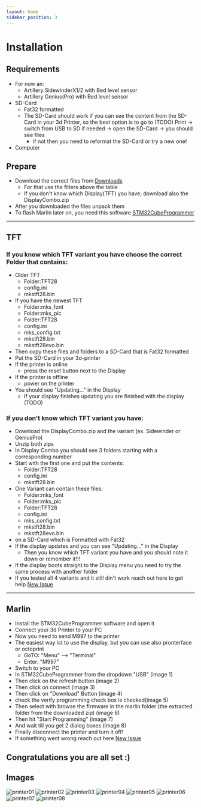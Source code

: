 ```yaml
---
layout: home
sidebar_position: 3
---
```

# Installation
## Requirements
- For now an: 
  - Artillery SidewinderX1/2 with Bed level sensor
  - Artillery Genius(Pro) with Bed level sensor
- SD-Card
  - Fat32 formatted
  - The SD-Card should work if you can see the content from the SD-Card in your 3d Printer, so the best option is to go to (TODO) Print -> switch from USB to SD if needed -> open the SD-Card -> you should see files
    - if not then you need to reformat the SD-Card or try a new one!
- Computer

## Prepare
- Download the correct files from [Downloads](downloads.mdx)
  - For that use the filters above the table
  - If you don't know which Display(TFT) you have, download also the DisplayCombo.zip
- After you downloaded the files unpack them
- To flash Marlin later on, you need this software [STM32CubeProgrammer](https://www.st.com/en/development-tools/stm32cubeprog.html#get-software)
---
## TFT
### If you know which TFT variant you have choose the correct Folder that contains:
- Older TFT
  - Folder:TFT28
  - config.ini
  - mkstft28.bin
- If you have the newest TFT
  - Folder:mks_font
  - Folder:mks_pic
  - Folder:TFT28
  - config.ini
  - mks_config.txt
  - mkstft28.bin
  - mkstft28evo.bin
- Then copy these files and folders to a SD-Card that is Fat32 formatted
- Put the SD-Card in your 3d-printer
- If the printer is online
  - press the reset button next to the Display
- If the printer is offline
  - power on the printer
- You should see "Updating..." in the Display
  - If your display finishes updating you are finished with the display (TODO)

### If you don't know which TFT variant you have:

- Download the DisplayCombo.zip and the variant (ex. Sidewinder or GeniusPro)
- Unzip both zips
- In Display Combo you should see 3 folders starting with a corresponding number
- Start with the first one and put the contents:
  - Folder:TFT28
  - config.ini
  - mkstft28.bin
- One Variant can contain these files:
  - Folder:mks_font
  - Folder:mks_pic
  - Folder:TFT28
  - config.ini
  - mks_config.txt
  - mkstft28.bin
  - mkstft28evo.bin 
- on a SD-Card which is Formatted with Fat32
- If the display updates and you can see "Updating..." in the Display
  - Then you know which TFT variant you have and you should note it down or remember it!!!
- If the display boots straight to the Display menu you need to try the same process with another folder
- If you tested all 4 variants and it still din't work reach out here to get help [New Issue](https://github.com/Dave811/ATSG/issues/new/choose)
    
---
## Marlin
- Install the STM32CubeProgrammer software and open it
- Connect your 3d Printer to your PC
- Now you need to send M997 to the printer
- The easiest way ist to use the display, but you can use also pronterface or octoprint
  - GoTO: "Menu" --> "Terminal"
  - Enter: "M997"
- Switch to your PC
- In STM32CubeProgrammer from the dropdown "USB" (image 1)
- Then click on the refresh button (image 2)
- Then click on connect (image 3)
- Then click on "Download" Button (image 4)
- check the verify programming check box is checked(image 5)
- Then select with browse the firmware in the marlin folder (the extracted folder from the downloaded zip) (image 6)
- Then hit "Start Programming" (image 7)
- And wait till you get 2 dialog boxes (image 8)
- Finally disconnect the printer and turn it off!
- If something went wrong reach out here [New Issue](https://github.com/Dave811/ATSG/issues/new/choose)

## Congratulations you are all set :)

## Images

![printer01](pathname://assets/installation/STM32/printer01.png)
![printer02](pathname://assets/installation/STM32/printer02.png)
![printer03](pathname://assets/installation/STM32/printer03.png)
![printer04](pathname://assets/installation/STM32/printer04.png)
![printer05](pathname://assets/installation/STM32/printer05.png)
![printer06](pathname://assets/installation/STM32/printer06.png)
![printer07](pathname://assets/installation/STM32/printer07.png)
![printer08](pathname://assets/installation/STM32/printer08.png)
